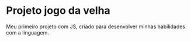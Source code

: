 # Projeto jogo da velha

Meu primeiro projeto com JS, criado para desenvolver minhas habilidades com a linguagem.